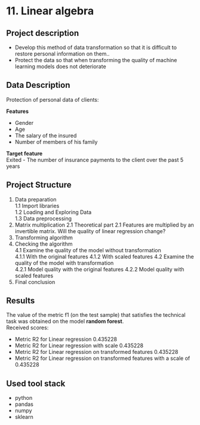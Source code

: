 # 11. Linear algebra
## Project description
- Develop this method of data transformation so that it is difficult to restore personal information on them..
- Protect the data so that when transforming the quality of machine learning models does not deteriorate
## Data Description
Protection of personal data of clients:  

**Features**
- Gender
- Age
- The salary of the insured
- Number of members of his family

**Target feature**  
Exited - The number of insurance payments to the client over the past 5 years
## Project Structure
1.  Data preparation  
    1.1  Import libraries  
    1.2  Loading and Exploring Data  
    1.3  Data preprocessing  
2.  Matrix multiplication
    2.1  Theoretical part
    2.1  Features are multiplied by an invertible matrix. Will the quality of linear regression change?
3.  Transforming algorithm  
4.  Checking the algorithm  
    4.1  Examine the quality of the model without transformation  
        4.1.1  With the original features
        4.1.2  With scaled features
    4.2  Examine the quality of the model with transformation   
        4.2.1  Model quality with the original features
        4.2.2  Model quality with scaled features
5.  Final conclusion  
## Results
The value of the metric f1 (on the test sample) that satisfies the technical task was obtained on the model **random forest**.  
Received scores:  
- Metric R2 for Linear regression 0.435228
- Metric R2 for Linear regression with scale 0.435228
- Metric R2 for Linear regression on transformed features 0.435228
- Metric R2 for Linear regression on transformed features with a scale of 0.435228
## Used tool stack
- python
- pandas
- numpy
- sklearn
